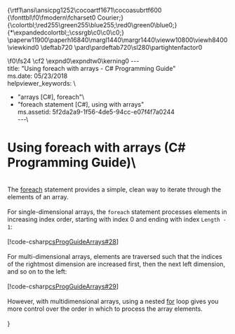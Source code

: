 {\rtf1\ansi\ansicpg1252\cocoartf1671\cocoasubrtf600
{\fonttbl\f0\fmodern\fcharset0 Courier;}
{\colortbl;\red255\green255\blue255;\red0\green0\blue0;}
{\*\expandedcolortbl;;\cssrgb\c0\c0\c0;}
\paperw11900\paperh16840\margl1440\margr1440\vieww10800\viewh8400\viewkind0
\deftab720
\pard\pardeftab720\sl280\partightenfactor0

\f0\fs24 \cf2 \expnd0\expndtw0\kerning0
---\
title: "Using foreach with arrays - C# Programming Guide"\
ms.date: 05/23/2018\
helpviewer_keywords: \
  - "arrays [C#], foreach"\
  - "foreach statement [C#], using with arrays"\
ms.assetid: 5f2da2a9-1f56-4de5-94cc-e07f4f7a0244\
---\
# Using foreach with arrays (C# Programming Guide)\
\
The [foreach](../../language-reference/keywords/foreach-in.md) statement provides a simple, clean way to iterate through the elements of an array.\
\
For single-dimensional arrays, the `foreach` statement processes elements in increasing index order, starting with index 0 and ending with index `Length - 1`:\
\
 [!code-csharp[csProgGuideArrays#28](~/samples/snippets/csharp/VS_Snippets_VBCSharp/csProgGuideArrays/CS/Arrays.cs#28)]\
\
For multi-dimensional arrays, elements are traversed such that the indices of the rightmost dimension are increased first, then the next left dimension, and so on to the left:\
\
 [!code-csharp[csProgGuideArrays#29](~/samples/snippets/csharp/VS_Snippets_VBCSharp/csProgGuideArrays/CS/Arrays.cs#29)]\
\
However, with multidimensional arrays, using a nested [for](../../language-reference/keywords/for.md) loop gives you more control over the order in which to process the array elements.\
\
}